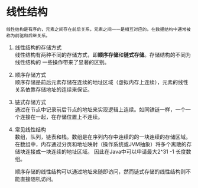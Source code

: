 # 线性结构
    线性结构是有序的，元素之间存在前后关系，元素之间一一是相互对应的。在数据结构中通常被
    称为前驱和后继关系。

1. 线性结构的存储方式  
   线性结构有两种不同的存储方式，即**顺序存储**和**链式存储**。存储结构的不同为线性结构的
一些操作带来了显著的区别。

2. 顺序存储方式  
   顺序存储是前后元素存储在连续的地址区域（虚拟内存上连续），元素的线性关系依靠存储地址的连续来保证。

3. 链式存储方式  
   通过在节点中记录前后节点的地址来实现逻辑上连续。如同铁链一样，一个一个连接在一起，在存储位置上不连续。
 
4. 常见线性结构  
    数组，队列，链表和栈。数组是在序列内存中连续的的一块连续的存储区域。
    在数组中，内存通过分页和地址映射（操作系统或JVM抽象）将多个离散的存储块连接成一块连续的地址区域。
    因此在Java中可以申请最大2^31 -1 长度数组。
      
    顺序存储的线性结构可以通过地址来随即访问，然而链式存储的线性结构则不能直接随机访问。